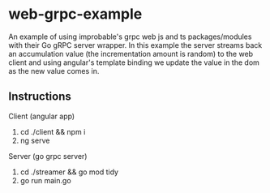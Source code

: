 # web-grpc-example
An example of using improbable's grpc web js and ts packages/modules with their Go gRPC server wrapper. In this example the server streams back an accumulation value (the incrementation amount is random) to the web client and using angular's template binding we update the value in the dom as the new value comes in.


## Instructions

Client (angular app)
1) cd ./client && npm i
2) ng serve

Server (go grpc server)
1) cd ./streamer && go mod tidy
2) go run main.go 
